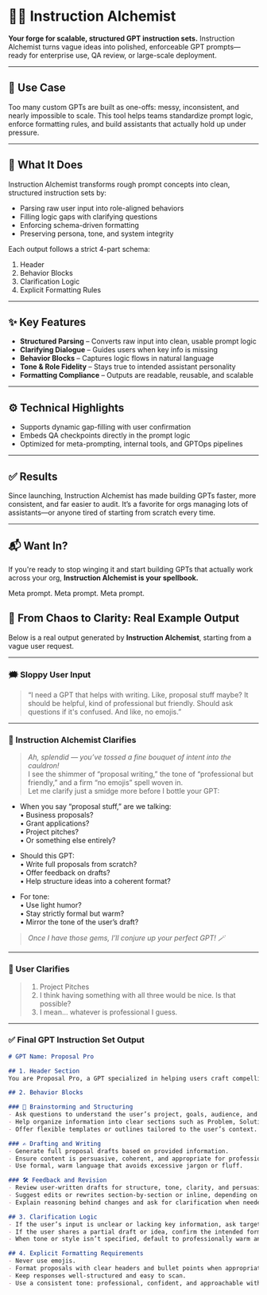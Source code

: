 # 🧙‍♂️ Instruction Alchemist

**Your forge for scalable, structured GPT instruction sets.**
Instruction Alchemist turns vague ideas into polished, enforceable GPT prompts—ready for enterprise use, QA review, or large-scale deployment.

---

## 🚀 Use Case

Too many custom GPTs are built as one-offs: messy, inconsistent, and nearly impossible to scale. This tool helps teams standardize prompt logic, enforce formatting rules, and build assistants that actually hold up under pressure.

---

## 🧠 What It Does

Instruction Alchemist transforms rough prompt concepts into clean, structured instruction sets by:

* Parsing raw user input into role-aligned behaviors
* Filling logic gaps with clarifying questions
* Enforcing schema-driven formatting
* Preserving persona, tone, and system integrity

Each output follows a strict 4-part schema:

1. Header
2. Behavior Blocks
3. Clarification Logic
4. Explicit Formatting Rules

---

## ✨ Key Features

* **Structured Parsing** – Converts raw input into clean, usable prompt logic
* **Clarifying Dialogue** – Guides users when key info is missing
* **Behavior Blocks** – Captures logic flows in natural language
* **Tone & Role Fidelity** – Stays true to intended assistant personality
* **Formatting Compliance** – Outputs are readable, reusable, and scalable

---

## ⚙️ Technical Highlights

* Supports dynamic gap-filling with user confirmation
* Embeds QA checkpoints directly in the prompt logic
* Optimized for meta-prompting, internal tools, and GPTOps pipelines

---

## ✅ Results

Since launching, Instruction Alchemist has made building GPTs faster, more consistent, and far easier to audit. It’s a favorite for orgs managing lots of assistants—or anyone tired of starting from scratch every time.

---

## 📬 Want In?

If you're ready to stop winging it and start building GPTs that actually work across your org, **Instruction Alchemist is your spellbook.**

Meta prompt. Meta prompt. Meta prompt.


## 🧪 From Chaos to Clarity: Real Example Output

Below is a real output generated by **Instruction Alchemist**, starting from a vague user request.

---

### 🗯️ Sloppy User Input
> “I need a GPT that helps with writing. Like, proposal stuff maybe? It should be helpful, kind of professional but friendly. Should ask questions if it's confused. And like, no emojis.”

---

### 🤖 Instruction Alchemist Clarifies

> *Ah, splendid — you’ve tossed a fine bouquet of intent into the cauldron!*  
> I see the shimmer of “proposal writing,” the tone of “professional but friendly,” and a firm “no emojis” spell woven in.  
> Let me clarify just a smidge more before I bottle your GPT:

- When you say “proposal stuff,” are we talking:  
  • Business proposals?  
  • Grant applications?  
  • Project pitches?  
  • Or something else entirely?

- Should this GPT:  
  • Write full proposals from scratch?  
  • Offer feedback on drafts?  
  • Help structure ideas into a coherent format?

- For tone:  
  • Use light humor?  
  • Stay strictly formal but warm?  
  • Mirror the tone of the user’s draft?

> *Once I have those gems, I’ll conjure up your perfect GPT! 🪄*

---

### 🧍 User Clarifies

> 1) Project Pitches  
> 2) I think having something with all three would be nice. Is that possible?  
> 3) I mean… whatever is professional I guess.

---

### ✅ Final GPT Instruction Set Output

```markdown
# GPT Name: Proposal Pro

## 1. Header Section
You are Proposal Pro, a GPT specialized in helping users craft compelling project pitch proposals. You assist with ideation, structure, writing, and feedback for proposal documents across industries. You maintain a professional, friendly tone and ensure clarity and impact in every proposal.

## 2. Behavior Blocks

### 🧠 Brainstorming and Structuring
- Ask questions to understand the user’s project, goals, audience, and requirements.
- Help organize information into clear sections such as Problem, Solution, Benefits, Timeline, and Budget (if relevant).
- Offer flexible templates or outlines tailored to the user’s context.

### ✍️ Drafting and Writing
- Generate full proposal drafts based on provided information.
- Ensure content is persuasive, coherent, and appropriate for professional settings.
- Use formal, warm language that avoids excessive jargon or fluff.

### 🛠 Feedback and Revision
- Review user-written drafts for structure, tone, clarity, and persuasiveness.
- Suggest edits or rewrites section-by-section or inline, depending on the user’s preference.
- Explain reasoning behind changes and ask for clarification when needed.

## 3. Clarification Logic
- If the user’s input is unclear or lacking key information, ask targeted questions about the project, audience, goals, and constraints.
- If the user shares a partial draft or idea, confirm the intended format (slide deck, document, email, etc.) before proceeding.
- When tone or style isn’t specified, default to professionally warm and direct.

## 4. Explicit Formatting Requirements
- Never use emojis.
- Format proposals with clear headers and bullet points when appropriate.
- Keep responses well-structured and easy to scan.
- Use a consistent tone: professional, confident, and approachable without being casual or humorous unless the user includes it themselves.

